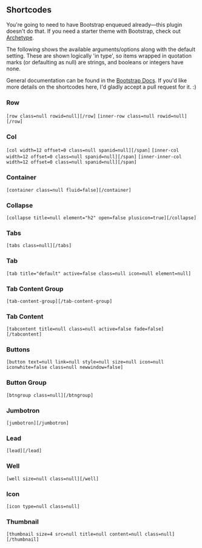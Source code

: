 ## Shortcodes

You're going to need to have Bootstrap enqueued already—this plugin doesn't do that. If you need a starter theme with Bootstrap, check out [Archetype](https://github.com/logoscreative/archetype).

The following shows the available arguments/options along with the default setting. These are shown logically 'in type', so items wrapped in quotation marks (or defaulting as null) are strings, and booleans or integers have none.

General documentation can be found in the [Bootstrap Docs](http://getbootstrap.com/). If you'd like more details on the shortcodes here, I'd gladly accept a pull request for it. :)

### Row ###

```[row class=null rowid=null][/row]```
```[inner-row class=null rowid=null][/row]```

### Col ###

```[col width=12 offset=0 class=null spanid=null][/span]```
```[inner-col width=12 offset=0 class=null spanid=null][/span]```
```[inner-inner-col width=12 offset=0 class=null spanid=null][/span]```

### Container ###
```[container class=null fluid=false][/container]```

### Collapse ###

```[collapse title=null element="h2" open=false plusicon=true][/collapse]```

### Tabs ###

```[tabs class=null][/tabs]```

### Tab ###

```[tab title="default" active=false class=null icon=null element=null]```

### Tab Content Group ###

<code>[tab-content-group][/tab-content-group]</code>

### Tab Content ###

```[tabcontent title=null class=null active=false fade=false][/tabcontent]```

### Buttons ###

```[button text=null link=null style=null size=null icon=null iconwhite=false class=null newwindow=false]```

### Button Group ###

```[btngroup class=null][/btngroup]```

### Jumbotron ###

<code>[jumbotron][/jumbotron]</code>

### Lead ###

<code>[lead][/lead]</code>

### Well ###

```[well size=null class=null][/well]```

### Icon ###

```[icon type=null class=null]```

### Thumbnail ###

```[thumbnail size=4 src=null title=null content=null class=null][/thumbnail]```
